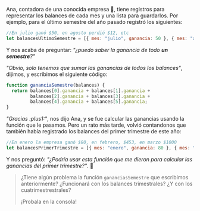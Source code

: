 Ana, contadora de una conocida empresa :office:, tiene registros para representar los balances de cada mes y una lista para guardarlos. Por ejemplo, para el último semestre del año pasado registró los siguientes:

```javascript
//En julio ganó $50, en agosto perdió $12, etc
let balancesUltimoSemestre = [{ mes: "julio", ganancia: 50 }, { mes: "agosto", ganancia: -12 }, { mes: "septiembre", ganancia: 1000 }, { mes: "octubre", ganancia: 300 }, { mes:  "noviembre", ganancia: 200 }, { mes: "diciembre", ganancia: 0 }];
```

Y nos acaba de preguntar: _"¿puedo saber la ganancia de todo **un semestre**?"_

_"Obvio, solo tenemos que sumar las ganancias de todos los balances"_, dijimos, y escribimos el siguiente código:

```javascript
function gananciaSemestre(balances) {
  return balances[0].ganancia + balances[1].ganancia +
         balances[2].ganancia + balances[3].ganancia +
         balances[4].ganancia + balances[5].ganancia;
}
```

_"Gracias :plus1:"_, nos dijo Ana, y se fue calcular las ganancias usando la función que le pasamos. Pero un rato más tarde, volvió contandonos que también había registrado los balances del primer trimestre de este año:

```javascript
//En enero la empresa ganó $80, en febrero, $453, en marzo $1000
let balancesPrimerTrimestre = [{ mes: "enero", ganancia: 80 }, { mes: "febrero", ganancia: 453 }, { mes: "marzo", ganancia: 1000 }];
```

Y nos preguntó: _"¿Podría usar esta función que me dieron para calcular las ganancias del primer trimestre?"_. :thought_balloon:

> ¿Tiene algún problema la función `gananciasSemestre` que escribimos anteriormente? ¿Funcionará con los balances trimestrales? ¿Y con los cuatrimestrestrales?
>
> ¡Probala en la consola!

